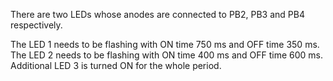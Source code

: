 There are two LEDs whose anodes are connected to PB2, PB3 and PB4 respectively. 

The LED 1 needs to be flashing with ON time 750 ms and OFF time 350 ms. 
The LED 2 needs to be flashing with ON time 400 ms and OFF time 600 ms.
Additional LED 3 is turned ON for the whole period.
